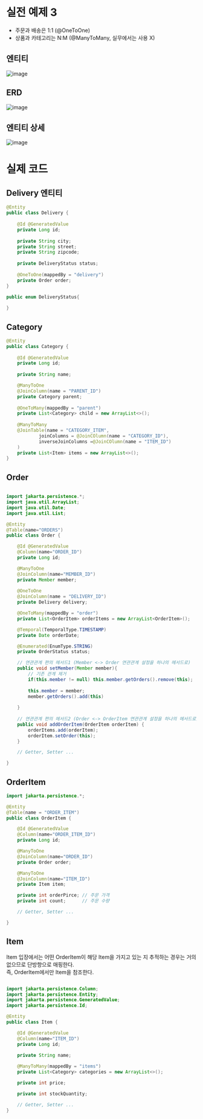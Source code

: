 # 실전 예제 3

- 주문과 배송은 1:1 (@OneToOne)
- 상품과 카테고리는 N:M (@ManyToMany, 실무에서는 사용 X)

## 엔티티

![image](https://github.com/user-attachments/assets/5d36a23d-2ff1-4dad-95d0-3288120c77fe)

## ERD

![image](https://github.com/user-attachments/assets/b4cba105-93fe-4794-a233-d7d7956ac6d7)

## 엔티티 상세

![image](https://github.com/user-attachments/assets/3078effc-5680-4eb1-bf02-3a078ac6233c)

# 실제 코드

## Delivery 엔티티

```java
@Entity
public class Delivery {
    
    @Id @GeneratedValue
    private Long id;
    
    private String city;
    private String street;
    private String zipcode;
    
    private DeliveryStatus status;
    
    @OneToOne(mappedBy = "delivery")
    private Order order;
}

public enum DeliveryStatus{
    
}


```

## Category

```java
@Entity
public class Category {
    
    @Id @GeneratedValue
    private Long id;
    
    private String name;

    @ManyToOne
    @JoinColumn(name = "PARENT_ID")
    private Category parent;
    
    @OneToMany(mappedBy = "parent")
    private List<Category> child = new ArrayList<>();
    
    @ManyToMany
    @JoinTable(name = "CATEGORY_ITEM",
            joinColumns = @JoinCOlumn(name = "CATEGORY_ID"),
            inverseJoinColumns =@JoinCOlumn(name = "ITEM_ID")
    )   
    private List<Item> items = new ArrayList<>();
}

```

## Order

```java

import jakarta.persistence.*;
import java.util.ArrayList;
import java.util.Date;
import java.util.List;

@Entity
@Table(name="ORDERS")
public class Order {

    @Id @GeneratedValue
    @Column(name="ORDER_ID")
    private Long id;

    @ManyToOne
    @JoinColumn(name="MEMBER_ID")
    private Member member;
    
    @OneToOne
    @JoinColumn(name = "DELIVERY_ID")
    private Delivery delivery;

    @OneToMany(mappedBy = "order")
    private List<OrderItem> orderItems = new ArrayList<OrderItem>();

    @Temporal(TemporalType.TIMESTAMP)
    private Date orderDate;

    @Enumerated(EnumType.STRING)
    private OrderStatus status;

    // 연관관계 편의 메서드1 (Member <-> Order 연관관계 설정을 하나의 메서드로)
    public void setMember(Member member){
        // 기존 관계 제거
        if(this.member != null) this.member.getOrders().remove(this);
        
        this.member = member;
        member.getOrders().add(this)
        
    }
    
    // 연관관계 편의 메서드2 (Order <-> OrderItem 연관관계 설정을 하나의 메서드로)
    public void addOrderItem(OrderItem orderItem) {
        orderItems.add(orderItem);
        orderItem.setOrder(this); 
    }

    // Getter, Setter ...

}

```

## OrderItem

```java
import jakarta.persistence.*;

@Entity
@Table(name = "ORDER_ITEM")
public class OrderItem {

    @Id @GeneratedValue
    @Column(name="ORDER_ITEM_ID")
    private Long id;

    @ManyToOne
    @JoinColumn(name="ORDER_ID")
    private Order order;

    @ManyToOne
    @JoinColumn(name="ITEM_ID")
    private Item item;

    private int orderPirce; // 주문 가격
    private int count;      // 주문 수량

    // Getter, Setter ...

}

```

## Item

Item 입장에서는 어떤 OrderItem이 해당 Item을 가지고 있는 지 추적하는 경우는 거의 없으므로 단방향으로 매핑한다.   
즉, OrderItem에서만 Item을 참조한다.

```java

import jakarta.persistence.Column;
import jakarta.persistence.Entity;
import jakarta.persistence.GeneratedValue;
import jakarta.persistence.Id;

@Entity
public class Item {

    @Id @GeneratedValue
    @Column(name="ITEM_ID")
    private Long id;

    private String name;
    
    @ManyToMany(mappedBy = "items")
    private List<Category> categories = new ArrayList<>();

    private int price;

    private int stockQuantity;

    // Getter, Setter ...
}

```